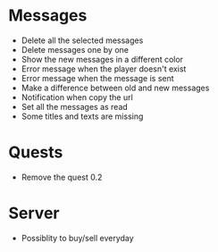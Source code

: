 # Messages
* Delete all the selected messages
* Delete messages one by one
* Show the new messages in a different color
* Error message when the player doesn't exist
* Error message when the message is sent
* Make a difference between old and new messages
* Notification when copy the url
* Set all the messages as read
* Some titles and texts are missing

# Quests
* Remove the quest 0.2

# Server
* Possiblity to buy/sell everyday
